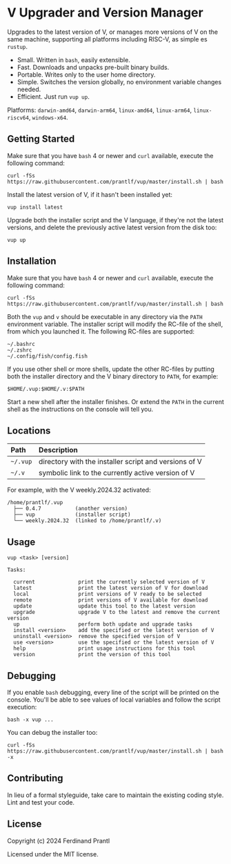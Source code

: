 # V Upgrader and Version Manager

Upgrades to the latest version of V, or manages more versions of V on the same machine, supporting all platforms including RISC-V, as simple es `rustup`.

* Small. Written in `bash`, easily extensible.
* Fast. Downloads and unpacks pre-built binary builds.
* Portable. Writes only to the user home directory.
* Simple. Switches the version globally, no environment variable changes needed.
* Efficient. Just run `vup up`.

Platforms: `darwin-amd64`, `darwin-arm64`, `linux-amd64`, `linux-arm64`, `linux-riscv64`, `windows-x64`.

## Getting Started

Make sure that you have `bash` 4 or newer and `curl` available, execute the following command:

    curl -fSs https://raw.githubusercontent.com/prantlf/vup/master/install.sh | bash

Install the latest version of V, if it hasn't been installed yet:

    vup install latest

Upgrade both the installer script and the V language, if they're not the latest versions, and delete the previously active latest version from the disk too:

    vup up

## Installation

Make sure that you have `bash` 4 or newer and `curl` available, execute the following command:

    curl -fSs https://raw.githubusercontent.com/prantlf/vup/master/install.sh | bash

Both the `vup` and `v` should be executable in any directory via the `PATH` environment variable. The installer script will modify the RC-file of the shell, from which you launched it. The following RC-files are supported:

    ~/.bashrc
    ~/.zshrc
    ~/.config/fish/config.fish

If you use other shell or more shells, update the other RC-files by putting both the installer directory and the V binary directory to `PATH`, for example:

    $HOME/.vup:$HOME/.v:$PATH

Start a new shell after the installer finishes. Or extend the `PATH` in the current shell as the instructions on the console will tell you.

## Locations

| Path     | Description                                          |
|:---------|:-----------------------------------------------------|
| `~/.vup` | directory with the installer script and versions of V |
| `~/.v`   | symbolic link to the currently active version of V    |

For example, with the V weekly.2024.32 activated:

    /home/prantlf/.vup
      ├── 0.4.7           (another version)
      ├── vup             (installer script)
      └── weekly.2024.32  (linked to /home/prantlf/.v)

## Usage

    vup <task> [version]

    Tasks:

      current              print the currently selected version of V
      latest               print the latest version of V for download
      local                print versions of V ready to be selected
      remote               print versions of V available for download
      update               update this tool to the latest version
      upgrade              upgrade V to the latest and remove the current version
      up                   perform both update and upgrade tasks
      install <version>    add the specified or the latest version of V
      uninstall <version>  remove the specified version of V
      use <version>        use the specified or the latest version of V
      help                 print usage instructions for this tool
      version              print the version of this tool

## Debugging

If you enable `bash` debugging, every line of the script will be printed on the console. You'll be able to see values of local variables and follow the script execution:

    bash -x vup ...

You can debug the installer too:

    curl -fSs https://raw.githubusercontent.com/prantlf/vup/master/install.sh | bash -x

## Contributing

In lieu of a formal styleguide, take care to maintain the existing coding style. Lint and test your code.

## License

Copyright (c) 2024 Ferdinand Prantl

Licensed under the MIT license.
